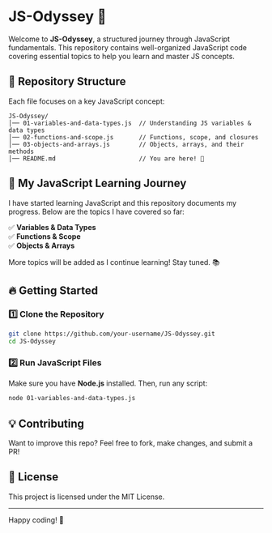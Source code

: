 # JS-Odyssey 🚀

Welcome to **JS-Odyssey**, a structured journey through JavaScript fundamentals. This repository contains well-organized JavaScript code covering essential topics to help you learn and master JS concepts.

## 📂 Repository Structure

Each file focuses on a key JavaScript concept:

```
JS-Odyssey/
│── 01-variables-and-data-types.js  // Understanding JS variables & data types
│── 02-functions-and-scope.js       // Functions, scope, and closures
│── 03-objects-and-arrays.js        // Objects, arrays, and their methods
│── README.md                       // You are here! 📖
```

## 🚀 My JavaScript Learning Journey
I have started learning JavaScript and this repository documents my progress. Below are the topics I have covered so far:

✅ **Variables & Data Types**  
✅ **Functions & Scope**  
✅ **Objects & Arrays**  

More topics will be added as I continue learning! Stay tuned. 📚

## 🔥 Getting Started

### 1️⃣ Clone the Repository
```sh
git clone https://github.com/your-username/JS-Odyssey.git
cd JS-Odyssey
```

### 2️⃣ Run JavaScript Files
Make sure you have **Node.js** installed. Then, run any script:
```sh
node 01-variables-and-data-types.js
```

## 💡 Contributing
Want to improve this repo? Feel free to fork, make changes, and submit a PR!

## 📜 License
This project is licensed under the MIT License.

---
Happy coding! 🚀

